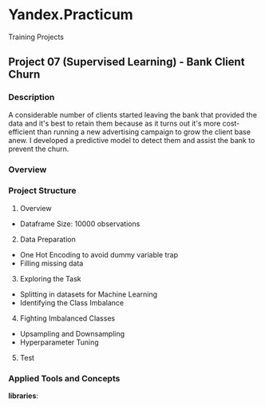 # Yandex.Practicum
Training Projects

## Project 07 (Supervised Learning) - Bank Client Churn


### Description
A considerable number of clients started leaving the bank that provided the data and it's best to retain them because as it turns out it's more cost-efficient than running a new advertising campaign to grow the client base anew. I developed a predictive model to detect them and assist the bank to prevent the churn.

### Overview
### Project Structure
1. Overview
- Dataframe Size: 10000 observations
2. Data Preparation
- One Hot Encoding to avoid dummy variable trap
- Filling missing data
3. Exploring the Task
- Splitting in datasets for Machine Learning
- Identifying the Class Imbalance
4. Fighting Imbalanced Classes
- Upsampling and Downsampling
- Hyperparameter Tuning
5. Test



### Applied Tools and Concepts

**libraries**: 
